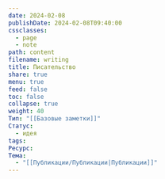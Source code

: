 ```yaml
---
date: 2024-02-08
publishDate: 2024-02-08T09:40:00
cssclasses:
  - page
  - note
path: content
filename: writing
title: Писательство
share: true
menu: true
feed: false
toc: false
collapse: true
weight: 40
Тип: "[[Базовые заметки]]"
Статус:
  - идея
tags: 
Ресурс: 
Тема:
  - "[[Публикации/Публикации|Публикации]]"
---
```


